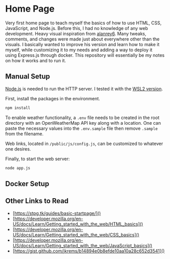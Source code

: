# Home Page
Very first home page to teach myself the basics of how to use HTML, CSS, JavaScript, and Node.js. Before this, I had no knowledge of any web development. Heavy visual inspiration from [alanrey6](https://github.com/alanrey6/startpage-az). Many tweaks, comments, and changes were made just about everywhere other than the visuals. I basically wanted to improve his version and learn how to make it myself, while customizing it to my needs and adding a way to deploy it using Express.js through docker.  This repository will essentially be my notes on how it works and to run it.

## Manual Setup

[Node.js](https://nodejs.org/en/) is needed to run the HTTP server. I tested it with the [WSL2 version](https://docs.microsoft.com/en-ca/windows/dev-environment/javascript/nodejs-on-wsl).

First, install the packages in the environment.
```bash
npm install
```
To enable weather functionality, a `.env` file needs to be created in the root directory with an OpenWeatherMap API key along with a location. One can paste the necessary values into the `.env.sample` file then remove `.sample` from the filename.

Web links, located in `/public/js/config.js`, can be customized to whatever one desires.

Finally, to start the web server:
```bash
node app.js
```

## Docker Setup


## Other Links to Read
- [https://stpg.tk/guides/basic-startpage/]()
- [https://developer.mozilla.org/en-US/docs/Learn/Getting_started_with_the_web/HTML_basics]()
- [https://developer.mozilla.org/en-US/docs/Learn/Getting_started_with_the_web/CSS_basics]()
- [https://developer.mozilla.org/en-US/docs/Learn/Getting_started_with_the_web/JavaScript_basics]()
- [https://gist.github.com/jkrems/b14894e0b8efde10aa10a28c652d3541]()